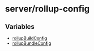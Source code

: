 # server/rollup-config

## Variables

- [rollupBuildConfig](variables/rollupBuildConfig.md)
- [rollupBundleConfig](variables/rollupBundleConfig.md)
